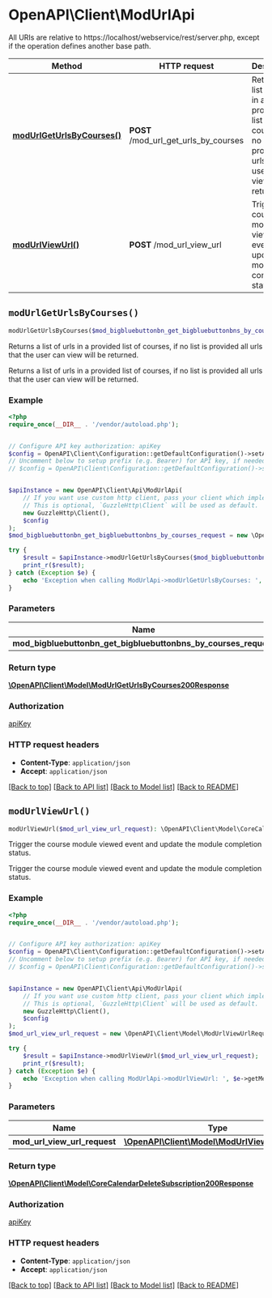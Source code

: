 # OpenAPI\Client\ModUrlApi

All URIs are relative to https://localhost/webservice/rest/server.php, except if the operation defines another base path.

| Method | HTTP request | Description |
| ------------- | ------------- | ------------- |
| [**modUrlGetUrlsByCourses()**](ModUrlApi.md#modUrlGetUrlsByCourses) | **POST** /mod_url_get_urls_by_courses | Returns a list of urls in a provided list of courses, if no list is provided all urls that the user                             can view will be returned. |
| [**modUrlViewUrl()**](ModUrlApi.md#modUrlViewUrl) | **POST** /mod_url_view_url | Trigger the course module viewed event and update the module completion status. |


## `modUrlGetUrlsByCourses()`

```php
modUrlGetUrlsByCourses($mod_bigbluebuttonbn_get_bigbluebuttonbns_by_courses_request): \OpenAPI\Client\Model\ModUrlGetUrlsByCourses200Response
```

Returns a list of urls in a provided list of courses, if no list is provided all urls that the user                             can view will be returned.

Returns a list of urls in a provided list of courses, if no list is provided all urls that the user                             can view will be returned.

### Example

```php
<?php
require_once(__DIR__ . '/vendor/autoload.php');


// Configure API key authorization: apiKey
$config = OpenAPI\Client\Configuration::getDefaultConfiguration()->setApiKey('Authorization', 'YOUR_API_KEY');
// Uncomment below to setup prefix (e.g. Bearer) for API key, if needed
// $config = OpenAPI\Client\Configuration::getDefaultConfiguration()->setApiKeyPrefix('Authorization', 'Bearer');


$apiInstance = new OpenAPI\Client\Api\ModUrlApi(
    // If you want use custom http client, pass your client which implements `GuzzleHttp\ClientInterface`.
    // This is optional, `GuzzleHttp\Client` will be used as default.
    new GuzzleHttp\Client(),
    $config
);
$mod_bigbluebuttonbn_get_bigbluebuttonbns_by_courses_request = new \OpenAPI\Client\Model\ModBigbluebuttonbnGetBigbluebuttonbnsByCoursesRequest(); // \OpenAPI\Client\Model\ModBigbluebuttonbnGetBigbluebuttonbnsByCoursesRequest

try {
    $result = $apiInstance->modUrlGetUrlsByCourses($mod_bigbluebuttonbn_get_bigbluebuttonbns_by_courses_request);
    print_r($result);
} catch (Exception $e) {
    echo 'Exception when calling ModUrlApi->modUrlGetUrlsByCourses: ', $e->getMessage(), PHP_EOL;
}
```

### Parameters

| Name | Type | Description  | Notes |
| ------------- | ------------- | ------------- | ------------- |
| **mod_bigbluebuttonbn_get_bigbluebuttonbns_by_courses_request** | [**\OpenAPI\Client\Model\ModBigbluebuttonbnGetBigbluebuttonbnsByCoursesRequest**](../Model/ModBigbluebuttonbnGetBigbluebuttonbnsByCoursesRequest.md)|  | |

### Return type

[**\OpenAPI\Client\Model\ModUrlGetUrlsByCourses200Response**](../Model/ModUrlGetUrlsByCourses200Response.md)

### Authorization

[apiKey](../../README.md#apiKey)

### HTTP request headers

- **Content-Type**: `application/json`
- **Accept**: `application/json`

[[Back to top]](#) [[Back to API list]](../../README.md#endpoints)
[[Back to Model list]](../../README.md#models)
[[Back to README]](../../README.md)

## `modUrlViewUrl()`

```php
modUrlViewUrl($mod_url_view_url_request): \OpenAPI\Client\Model\CoreCalendarDeleteSubscription200Response
```

Trigger the course module viewed event and update the module completion status.

Trigger the course module viewed event and update the module completion status.

### Example

```php
<?php
require_once(__DIR__ . '/vendor/autoload.php');


// Configure API key authorization: apiKey
$config = OpenAPI\Client\Configuration::getDefaultConfiguration()->setApiKey('Authorization', 'YOUR_API_KEY');
// Uncomment below to setup prefix (e.g. Bearer) for API key, if needed
// $config = OpenAPI\Client\Configuration::getDefaultConfiguration()->setApiKeyPrefix('Authorization', 'Bearer');


$apiInstance = new OpenAPI\Client\Api\ModUrlApi(
    // If you want use custom http client, pass your client which implements `GuzzleHttp\ClientInterface`.
    // This is optional, `GuzzleHttp\Client` will be used as default.
    new GuzzleHttp\Client(),
    $config
);
$mod_url_view_url_request = new \OpenAPI\Client\Model\ModUrlViewUrlRequest(); // \OpenAPI\Client\Model\ModUrlViewUrlRequest

try {
    $result = $apiInstance->modUrlViewUrl($mod_url_view_url_request);
    print_r($result);
} catch (Exception $e) {
    echo 'Exception when calling ModUrlApi->modUrlViewUrl: ', $e->getMessage(), PHP_EOL;
}
```

### Parameters

| Name | Type | Description  | Notes |
| ------------- | ------------- | ------------- | ------------- |
| **mod_url_view_url_request** | [**\OpenAPI\Client\Model\ModUrlViewUrlRequest**](../Model/ModUrlViewUrlRequest.md)|  | |

### Return type

[**\OpenAPI\Client\Model\CoreCalendarDeleteSubscription200Response**](../Model/CoreCalendarDeleteSubscription200Response.md)

### Authorization

[apiKey](../../README.md#apiKey)

### HTTP request headers

- **Content-Type**: `application/json`
- **Accept**: `application/json`

[[Back to top]](#) [[Back to API list]](../../README.md#endpoints)
[[Back to Model list]](../../README.md#models)
[[Back to README]](../../README.md)
